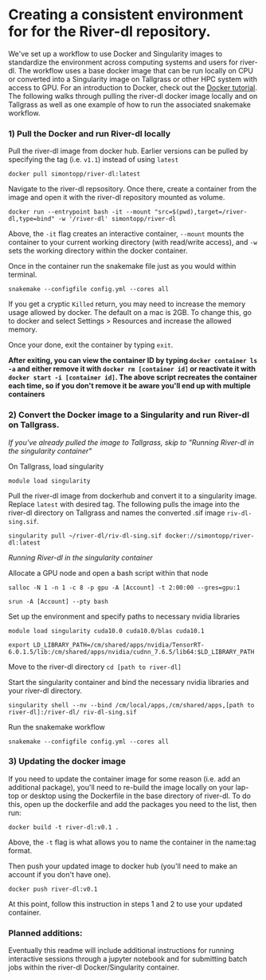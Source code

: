 # Creating a consistent environment for for the River-dl repository.
We've set up a workflow to use Docker and Singularity images to standardize 
the environment across computing systems and users for river-dl.  The workflow uses a base docker image that
can be run locally on CPU or converted into a Singularity image on Tallgrass or other HPC system with access to 
GPU. For an introduction to Docker, check out the [Docker tutorial](https://docs.docker.com/get-started/). The following walks
through pulling the river-dl docker image locally and on Tallgrass as well as one example of how to run
the associated snakemake workflow.

### 1) Pull the Docker and run River-dl locally 
Pull the river-dl image from docker hub. Earlier versions can be pulled by
specifying the tag (i.e. `v1.1`) instead of using `latest` 

`docker pull simontopp/river-dl:latest`

Navigate to the river-dl repsository.  Once there, create a container from the image and open it
with the river-dl repository mounted as volume.

`docker run --entrypoint bash -it --mount "src=$(pwd),target=/river-dl,type=bind" -w '/river-dl' simontopp/river-dl`

Above, the `-it` flag creates an interactive container, `--mount` mounts the container to your current 
working directory (with read/write access), and `-w` sets the working directory within the docker container.

Once in the container run the snakemake file just as you would within terminal.

`snakemake --configfile config.yml --cores all`

If you get a cryptic `Killed` return, you may need to increase the memory usage allowed by docker. The
default on a mac is 2GB.  To change this, go to docker and select Settings > Resources and increase the allowed
memory.

Once your done, exit the container  by typing `exit`.

**After exiting, you can view the container ID by typing `docker container ls -a` and either remove it 
with `docker rm [container id]` or reactivate it with `docker start -i [container id]`. The above script recreates
the container each time, so if you don't remove it be aware you'll end up with multiple containers**

### 2) Convert the Docker image to a Singularity and run River-dl on Tallgrass.
_If you've already pulled the image to Tallgrass, skip to "Running River-dl in the singularity container"_

On Tallgrass, load singularity

`module load singularity`

Pull the river-dl image from dockerhub and convert it to a singularity image. Replace `latest` with desired tag.
The following pulls the image into the river-dl directory on Tallgrass and names the converted .sif image `riv-dl-sing.sif`.

`singularity pull ~/river-dl/riv-dl-sing.sif docker://simontopp/river-dl:latest`

_Running River-dl in the singularity container_

Allocate a GPU node and open a bash script within that node

`salloc -N 1 -n 1 -c 8 -p gpu -A [Account] -t 2:00:00 --gres=gpu:1`

`srun -A [Account] --pty bash`

Set up the environment and specify paths to necessary nvidia libraries

`module load singularity cuda10.0 cuda10.0/blas cuda10.1`

`export LD_LIBRARY_PATH=/cm/shared/apps/nvidia/TensorRT-6.0.1.5/lib:/cm/shared/apps/nvidia/cudnn_7.6.5/lib64:$LD_LIBRARY_PATH`

Move to the river-dl directory
`cd [path to river-dl]`

Start the singularity container and bind the necessary nvidia libraries and your river-dl directory.

`singularity shell --nv --bind /cm/local/apps,/cm/shared/apps,[path to river-dl]:/river-dl/ riv-dl-sing.sif`

Run the snakemake workflow

`snakemake --configfile config.yml --cores all`

### 3) Updating the docker image

If you need to update the container image for some reason (i.e. add an additional package), you'll need to re-build the image
locally on your lap-top or desktop using the Dockerfile in the base directory of river-dl.  To do this, open up the dockerfile and add the packages you need
to the list, then run: 

`docker build -t river-dl:v0.1 .`

Above, the `-t` flag is what allows you to name the container in the name:tag format.

Then push your updated image to docker hub (you'll need to make an account if you don't have one).

`docker push river-dl:v0.1`

At this point, follow this instruction in steps 1 and 2 to use your updated container.

### Planned additions:
Eventually this readme will include additional instructions for running interactive sessions through a jupyter notebook
and for submitting batch jobs within the river-dl Docker/Singularity container.